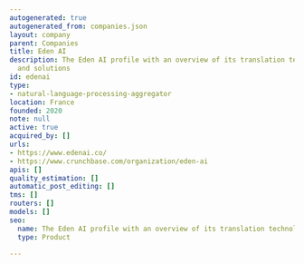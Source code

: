 ```yaml
---
autogenerated: true
autogenerated_from: companies.json
layout: company
parent: Companies
title: Eden AI
description: The Eden AI profile with an overview of its translation technologies
  and solutions
id: edenai
type:
- natural-language-processing-aggregator
location: France
founded: 2020
note: null
active: true
acquired_by: []
urls:
- https://www.edenai.co/
- https://www.crunchbase.com/organization/eden-ai
apis: []
quality_estimation: []
automatic_post_editing: []
tms: []
routers: []
models: []
seo:
  name: The Eden AI profile with an overview of its translation technologies and solutions
  type: Product

---
```


